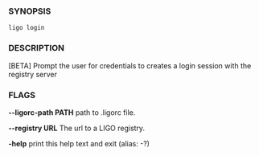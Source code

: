 
### SYNOPSIS
```
ligo login
```

### DESCRIPTION
[BETA] Prompt the user for credentials to creates a login session with the registry server

### FLAGS
**--ligorc-path PATH**
path to .ligorc file.

**--registry URL**
The url to a LIGO registry.

**-help**
print this help text and exit (alias: -?)


